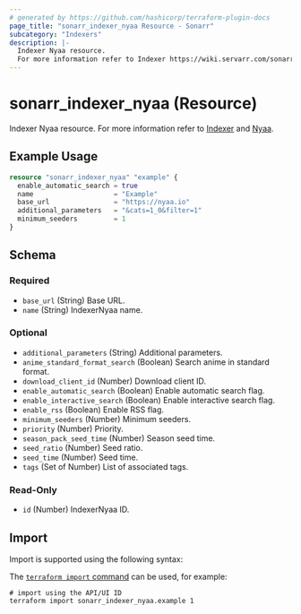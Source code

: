 ```yaml
---
# generated by https://github.com/hashicorp/terraform-plugin-docs
page_title: "sonarr_indexer_nyaa Resource - Sonarr"
subcategory: "Indexers"
description: |-
  Indexer Nyaa resource.
  For more information refer to Indexer https://wiki.servarr.com/sonarr/settings#indexers and Nyaa https://wiki.servarr.com/sonarr/supported#nyaa.
---
```


# sonarr_indexer_nyaa (Resource)

<!-- subcategory:Indexers -->
Indexer Nyaa resource.
For more information refer to [Indexer](https://wiki.servarr.com/sonarr/settings#indexers) and [Nyaa](https://wiki.servarr.com/sonarr/supported#nyaa).

## Example Usage

```terraform
resource "sonarr_indexer_nyaa" "example" {
  enable_automatic_search = true
  name                    = "Example"
  base_url                = "https://nyaa.io"
  additional_parameters   = "&cats=1_0&filter=1"
  minimum_seeders         = 1
}
```

<!-- schema generated by tfplugindocs -->
## Schema

### Required

- `base_url` (String) Base URL.
- `name` (String) IndexerNyaa name.

### Optional

- `additional_parameters` (String) Additional parameters.
- `anime_standard_format_search` (Boolean) Search anime in standard format.
- `download_client_id` (Number) Download client ID.
- `enable_automatic_search` (Boolean) Enable automatic search flag.
- `enable_interactive_search` (Boolean) Enable interactive search flag.
- `enable_rss` (Boolean) Enable RSS flag.
- `minimum_seeders` (Number) Minimum seeders.
- `priority` (Number) Priority.
- `season_pack_seed_time` (Number) Season seed time.
- `seed_ratio` (Number) Seed ratio.
- `seed_time` (Number) Seed time.
- `tags` (Set of Number) List of associated tags.

### Read-Only

- `id` (Number) IndexerNyaa ID.

## Import

Import is supported using the following syntax:

The [`terraform import` command](https://developer.hashicorp.com/terraform/cli/commands/import) can be used, for example:

```shell
# import using the API/UI ID
terraform import sonarr_indexer_nyaa.example 1
```
